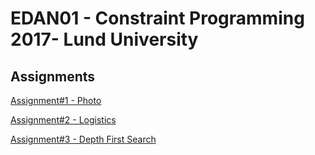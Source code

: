 # EDAN01 - Constraint Programming 2017- Lund University

## Assignments

[Assignment#1 - Photo](./Assignment1/)

[Assignment#2 - Logistics](./Assignment2/)

[Assignment#3 - Depth First Search](./Assignment3/)
